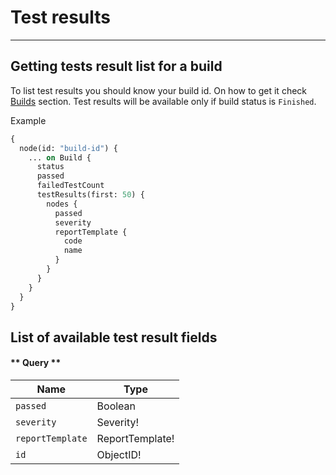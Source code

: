 # Test results
---
## Getting tests result list for a build

To list test results you should know your build id. On how to get it check [Builds](builds?id=listing-builds-for-a-test-suite) section.
Test results will be available only if build status is `Finished`.

Example

```graphql
{
  node(id: "build-id") {
    ... on Build {
      status
      passed
      failedTestCount
      testResults(first: 50) {
        nodes {
          passed
          severity
          reportTemplate {
            code
            name
          }
        }
      }
    }
  }
}
```

## List of available test result fields

<!-- tabs:start -->

#### ** Query **

Name | Type
--- | ---
`passed` | Boolean
`severity` | Severity!
`reportTemplate` | ReportTemplate!
`id` | ObjectID!

<!-- tabs:end -->